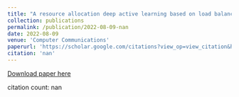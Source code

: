 ```yaml
---
title: "A resource allocation deep active learning based on load balancer for network intrusion detection in SDN sensors"
collection: publications
permalink: /publication/2022-08-09-nan
date: 2022-08-09
venue: 'Computer Communications'
paperurl: 'https://scholar.google.com/citations?view_op=view_citation&hl=en&user=CCckbEUAAAAJ&cstart=20&pagesize=80&citation_for_view=CCckbEUAAAAJ:uWiczbcajpAC'
citation: 'nan'
---
```

[Download paper here](https://scholar.google.com/citations?view_op=view_citation&hl=en&user=CCckbEUAAAAJ&cstart=20&pagesize=80&citation_for_view=CCckbEUAAAAJ:uWiczbcajpAC)

citation count: nan